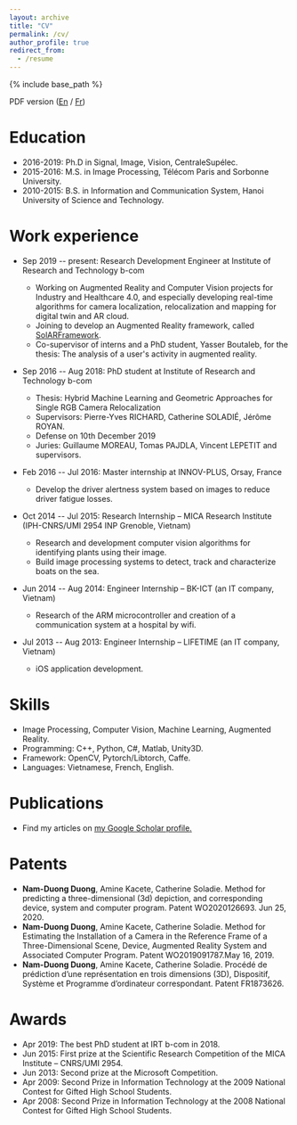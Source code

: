 ```yaml
---
layout: archive
title: "CV"
permalink: /cv/
author_profile: true
redirect_from:
  - /resume
---
```


{% include base_path %}

PDF version ([En](https://duongnamduong.github.io/files/Duong_CV_en.pdf) / [Fr](https://duongnamduong.github.io/files/Duong_CV_fr.pdf))

Education
======
* 2016-2019: Ph.D in Signal, Image, Vision, CentraleSupélec.
* 2015-2016: M.S. in Image Processing, Télécom Paris and Sorbonne University.
* 2010-2015: B.S. in Information and Communication System, Hanoi University of Science and Technology.

Work experience
======
* Sep 2019 -- present: Research Development Engineer at Institute of Research and Technology b-com
    * Working on Augmented Reality and Computer Vision projects for Industry and Healthcare 4.0, and especially developing real-time algorithms for camera localization, relocalization and mapping for digital twin and AR cloud.
	* Joining to develop an Augmented Reality framework, called [SolARFramework](https://solarframework.github.io/).
	* Co-supervisor of interns and a PhD student, Yasser Boutaleb, for the thesis: The analysis of a user's activity in augmented reality.

* Sep 2016 -- Aug 2018: PhD student at Institute of Research and Technology b-com
    * Thesis: Hybrid Machine Learning and Geometric Approaches for Single RGB Camera Relocalization
	* Supervisors: Pierre-Yves RICHARD, Catherine SOLADIÉ, Jérôme ROYAN.
	* Defense on 10th December 2019
	* Juries: Guillaume MOREAU, Tomas PAJDLA, Vincent LEPETIT and supervisors.


* Feb 2016 -- Jul 2016: Master internship at INNOV-PLUS, Orsay, France
    * Develop the driver alertness system based on images to reduce driver fatigue losses.
	
* Oct 2014 -- Jul 2015: Research Internship – MICA Research Institute (IPH-CNRS/UMI 2954 INP Grenoble, Vietnam)
	* Research and development computer vision algorithms for identifying plants using their image.
	* Build image processing systems to detect, track and characterize boats on the sea.
	
* Jun 2014 -- Aug 2014: Engineer Internship – BK-ICT (an IT company, Vietnam)
	* Research of the ARM microcontroller and creation of a communication system at a hospital by wifi.
	
* Jul 2013 -- Aug 2013: Engineer Internship – LIFETIME (an IT company, Vietnam)
	* iOS application development.

Skills
======
* Image Processing, Computer Vision, Machine Learning, Augmented Reality.
* Programming: C++, Python, C#, Matlab, Unity3D.
* Framework: OpenCV, Pytorch/Libtorch, Caffe.
* Languages: Vietnamese, French, English.

Publications
======
* Find my articles on <u><a href="{{site.author.googlescholar}}">my Google Scholar profile</a>.</u>
  
Patents
======
* <b>Nam-Duong Duong</b>, Amine Kacete, Catherine Soladie. Method for predicting a three-dimensional (3d) depiction, and corresponding device, system and computer program. Patent WO2020126693. Jun 25, 2020.
* <b>Nam-Duong Duong</b>, Amine Kacete, Catherine Soladie. Method for Estimating the Installation of a Camera in the Reference Frame of a Three-Dimensional Scene, Device, Augmented Reality System and Associated Computer Program. Patent WO2019091787.May 16, 2019.
* <b>Nam-Duong Duong</b>, Amine Kacete, Catherine Soladie. Procédé de prédiction d’une représentation en trois dimensions (3D), Dispositif, Système et Programme d’ordinateur correspondant. Patent FR1873626.
  
Awards
======
* Apr 2019: The best PhD student at IRT b-com in 2018.
* Jun 2015:	First prize at the Scientific Research Competition of the MICA Institute – CNRS/UMI 2954.
* Jun 2013:	Second prize at the Microsoft Competition.
* Apr 2009:	Second Prize in Information Technology at the 2009 National Contest for Gifted High School Students.
* Apr 2008:	Second Prize in Information Technology at the 2008 National Contest for Gifted High School Students.

